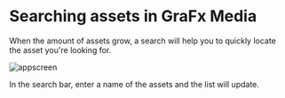 # Searching assets in GraFx Media

When the amount of assets grow, a search will help you to quickly locate the asset you're looking for.

![appscreen](https://chilipublishdocs.imgix.net/GraFx_media/media_02.png)

In the search bar, enter a name of the assets and the list will update.